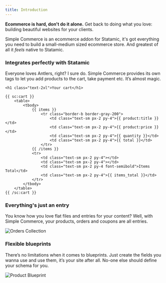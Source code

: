 ```yaml
---
title: Introduction
---
```


**Ecommerce is hard, don't do it alone.** Get back to doing what you love: building beautiful websites for your clients.

Simple Commerce is an ecommerce addon for Statamic, it's got everything you need to build a small-medium sized ecommerce store. And greatest of all it *feels* native to Statamic.

### Integrates perfectly with Statamic

Everyone loves Antlers, right? I sure do. Simple Commerce provides its own tags to let you add products to the cart, take payment etc. It’s almost magic.

```antlers
<h1 class="text-2xl">Your cart</h1>

{{ sc:cart }}
    <table>
        <tbody>
            {{ items }}
                <tr class="border-b border-gray-200">
                    <td class="text-sm px-2 py-4">{{ product:title }}</td>
                    <td class="text-sm px-2 py-4">{{ product:price }}</td>
                    <td class="text-sm px-2 py-4">{{ quantity }}</td>
                    <td class="text-sm px-2 py-4">{{ total }}</td>
                </tr>
            {{ /items }}
            <tr>
                <td class="text-sm px-2 py-4"></td>
                <td class="text-sm px-2 py-4"></td>
                <td class="text-sm px-2 py-4 font-semibold">Items Total</td>
                <td class="text-sm px-2 py-4">{{ items_total }}</td>
            </tr>
        </tbody>
    </table>
{{ /sc:cart }}
```

### Everything's just an entry

You know how you love flat files and entries for your content? Well, with Simple Commerce, your products, orders and coupons are all entries.

![Orders Collection](/img/simple-commerce/orders-collection.png)

### Flexible blueprints

There’s no limitations when it comes to blueprints. Just create the fields you wanna use and use them, it’s your site after all. No-one else should define your schema for you.

![Product Blueprint](/img/simple-commerce/product-blueprint.png)
